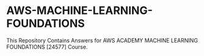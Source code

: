 # AWS-MACHINE-LEARNING-FOUNDATIONS
This Repository Contains Answers for AWS ACADEMY MACHINE LEARNING FOUNDATIONS [24577] Course.
